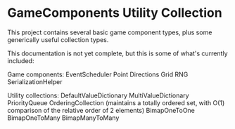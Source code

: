 # GameComponents Utility Collection

This project contains several basic game component types, plus some generically useful collection types.

This documentation is not yet complete, but this is some of what's currently included:

Game components:
EventScheduler
Point
Directions
Grid
RNG
SerializationHelper

Utility collections:
DefaultValueDictionary
MultiValueDictionary
PriorityQueue
OrderingCollection (maintains a totally ordered set, with O(1) comparison of the relative order of 2 elements)
BimapOneToOne
BimapOneToMany
BimapManyToMany

